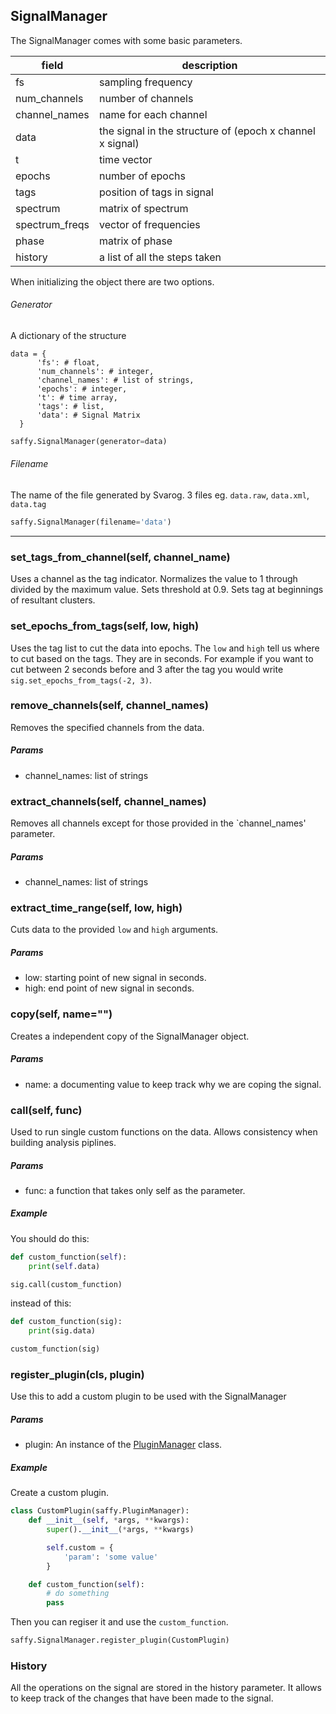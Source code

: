 ## SignalManager
The SignalManager comes with some basic parameters.

| field | description |
|--------|------|
| fs   | sampling frequency  |
| num_channels | number of channels |
| channel_names | name for each channel |
| data | the signal in the structure of (epoch x channel x signal) |
| t | time vector |
| epochs | number of epochs |
| tags | position of tags in signal |
| spectrum | matrix of spectrum |
| spectrum_freqs| vector of frequencies |
| phase | matrix of phase |
| history | a list of all the steps taken |

When initializing the object there are two options.

###### Generator
A dictionary of the structure
```
data = {
      'fs': # float,
      'num_channels': # integer,
      'channel_names': # list of strings,
      'epochs': # integer,
      't': # time array,
      'tags': # list,
      'data': # Signal Matrix
  }
```

```python
saffy.SignalManager(generator=data)
```

###### Filename
The name of the file generated by Svarog. 3 files eg. `data.raw`, `data.xml`, `data.tag`

```python
saffy.SignalManager(filename='data')
```

---

### set_tags_from_channel(self, channel_name)
Uses a channel as the tag indicator. Normalizes the value to 1 through divided by the maximum value. Sets threshold at 0.9.
Sets tag at beginnings of resultant clusters.

### set_epochs_from_tags(self, low, high)
Uses the tag list to cut the data into epochs. The `low` and `high` tell us where to cut
based on the tags. They are in seconds. For example if you want to cut between 2 seconds before and 3 after the tag you would write
`sig.set_epochs_from_tags(-2, 3)`.

### remove_channels(self, channel_names)
Removes the specified channels from the data.

##### Params

- channel_names: list of strings

### extract_channels(self, channel_names)
Removes all channels except for those provided in the `channel_names' parameter.

##### Params

- channel_names: list of strings

### extract_time_range(self, low, high)
Cuts data to the provided `low` and `high` arguments.

##### Params

- low: starting point of new signal in seconds.
- high: end point of new signal in seconds.

### copy(self, name="")
Creates a independent copy of the SignalManager object.

##### Params

- name: a documenting value to keep track why we are coping the signal. 

### call(self, func)
Used to run single custom functions on the data. Allows consistency when building analysis piplines.

##### Params

- func: a function that takes only self as the parameter.

##### Example
You should do this:
```python
def custom_function(self):
    print(self.data)

sig.call(custom_function)
```
instead of this:
```python
def custom_function(sig):
    print(sig.data)

custom_function(sig)
```

### register_plugin(cls, plugin)
Use this to add a custom plugin to be used with the SignalManager

##### Params
- plugin: An instance of the [PluginManager]() class.

##### Example
Create a custom plugin.
```python
class CustomPlugin(saffy.PluginManager):
    def __init__(self, *args, **kwargs):
        super().__init__(*args, **kwargs)

        self.custom = {
            'param': 'some value'
        }

    def custom_function(self):
        # do something
        pass
```
Then you can regiser it and use the `custom_function`.
```python
saffy.SignalManager.register_plugin(CustomPlugin)
```

### History
All the operations on the signal are stored in the history parameter. It allows to keep track of the changes that have been
made to the signal.
